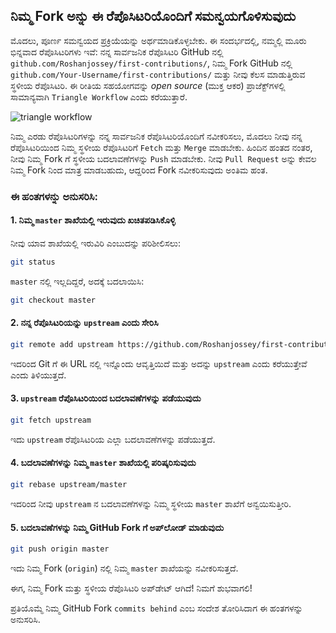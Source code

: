 ## ನಿಮ್ಮ Fork ಅನ್ನು ಈ ರೆಪೊಸಿಟರಿಯೊಂದಿಗೆ ಸಮನ್ವಯಗೊಳಿಸುವುದು

ಮೊದಲು, ಪೂರ್ಣ ಸಮನ್ವಯದ ಪ್ರಕ್ರಿಯೆಯನ್ನು ಅರ್ಥಮಾಡಿಕೊಳ್ಳಬೇಕು. ಈ ಸಂದರ್ಭದಲ್ಲಿ, ನಮ್ಮಲ್ಲಿ ಮೂರು ಭಿನ್ನವಾದ ರೆಪೊಸಿಟರಿಗಳು ಇವೆ: ನನ್ನ ಸಾರ್ವಜನಿಕ ರೆಪೊಸಿಟರಿ GitHub ನಲ್ಲಿ `github.com/Roshanjossey/first-contributions/`, ನಿಮ್ಮ Fork GitHub ನಲ್ಲಿ `github.com/Your-Username/first-contributions/` ಮತ್ತು ನೀವು ಕೆಲಸ ಮಾಡುತ್ತಿರುವ ಸ್ಥಳೀಯ ರೆಪೊಸಿಟರಿ. ಈ ರೀತಿಯ ಸಹಯೋಗವನ್ನು *open source* (ಮುಕ್ತ ಆಕರ) ಪ್ರಾಜೆಕ್ಟ್‌ಗಳಲ್ಲಿ ಸಾಮಾನ್ಯವಾಗಿ `Triangle Workflow` ಎಂದು ಕರೆಯುತ್ತಾರೆ.

<img style="float;" src="https://firstcontributions.github.io/assets/additional-material/triangle_workflow.png" alt="triangle workflow" />

ನಿಮ್ಮ ಎರಡು ರೆಪೊಸಿಟರಿಗಳನ್ನು ನನ್ನ ಸಾರ್ವಜನಿಕ ರೆಪೊಸಿಟರಿಯೊಂದಿಗೆ ನವೀಕರಿಸಲು, ಮೊದಲು ನೀವು ನನ್ನ ರೆಪೊಸಿಟರಿಯಿಂದ ನಿಮ್ಮ ಸ್ಥಳೀಯ ರೆಪೊಸಿಟರಿಗೆ `Fetch` ಮತ್ತು `Merge` ಮಾಡಬೇಕು.
ಹಿಂದಿನ ಹಂತದ ನಂತರ, ನೀವು ನಿಮ್ಮ Fork ಗೆ ಸ್ಥಳೀಯ ಬದಲಾವಣೆಗಳನ್ನು `Push` ಮಾಡಬೇಕು. ನೀವು `Pull Request` ಅನ್ನು ಕೇವಲ ನಿಮ್ಮ Fork ನಿಂದ ಮಾತ್ರ ಮಾಡಬಹುದು, ಆದ್ದರಿಂದ Fork ನವೀಕರಿಸುವುದು ಅಂತಿಮ ಹಂತ.

### ಈ ಹಂತಗಳನ್ನು ಅನುಸರಿಸಿ:

#### 1. ನಿಮ್ಮ `master` ಶಾಖೆಯಲ್ಲಿ ಇರುವುದು ಖಚಿತಪಡಿಸಿಕೊಳ್ಳಿ

ನೀವು ಯಾವ ಶಾಖೆಯಲ್ಲಿ ಇರುವಿರಿ ಎಂಬುದನ್ನು ಪರಿಶೀಲಿಸಲು:
```bash
git status
```

`master` ನಲ್ಲಿ ಇಲ್ಲದಿದ್ದರೆ, ಅದಕ್ಕೆ ಬದಲಾಯಿಸಿ:
```bash
git checkout master
```

#### 2. ನನ್ನ ರೆಪೊಸಿಟರಿಯನ್ನು `upstream` ಎಂದು ಸೇರಿಸಿ

```bash
git remote add upstream https://github.com/Roshanjossey/first-contributions
```

ಇದರಿಂದ Git ಗೆ ಈ URL ನಲ್ಲಿ ಇನ್ನೊಂದು ಆವೃತ್ತಿಯಿದೆ ಮತ್ತು ಅದನ್ನು `upstream` ಎಂದು ಕರೆಯುತ್ತೇವೆ ಎಂದು ತಿಳಿಯುತ್ತದೆ.

#### 3. `upstream` ರೆಪೊಸಿಟರಿಯಿಂದ ಬದಲಾವಣೆಗಳನ್ನು ಪಡೆಯುವುದು

```bash
git fetch upstream
```

ಇದು `upstream` ರೆಪೊಸಿಟರಿಯ ಎಲ್ಲಾ ಬದಲಾವಣೆಗಳನ್ನು ಪಡೆಯುತ್ತದೆ.

#### 4. ಬದಲಾವಣೆಗಳನ್ನು ನಿಮ್ಮ `master` ಶಾಖೆಯಲ್ಲಿ ಪರಿಷ್ಕರಿಸುವುದು

```bash
git rebase upstream/master
```

ಇದರಿಂದ ನೀವು `upstream` ನ ಬದಲಾವಣೆಗಳನ್ನು ನಿಮ್ಮ ಸ್ಥಳೀಯ `master` ಶಾಖೆಗೆ ಅನ್ವಯಿಸುತ್ತೀರಿ.

#### 5. ಬದಲಾವಣೆಗಳನ್ನು ನಿಮ್ಮ GitHub Fork ಗೆ ಅಪ್‌ಲೋಡ್ ಮಾಡುವುದು

```bash
git push origin master
```

ಇದು ನಿಮ್ಮ Fork (`origin`) ನಲ್ಲಿ ನಿಮ್ಮ `master` ಶಾಖೆಯನ್ನು ನವೀಕರಿಸುತ್ತದೆ.

ಈಗ, ನಿಮ್ಮ Fork ಮತ್ತು ಸ್ಥಳೀಯ ರೆಪೊಸಿಟರಿ ಅಪ್‌ಡೇಟ್ ಆಗಿದೆ! ನಿಮಗೆ ಶುಭವಾಗಲಿ!

ಪ್ರತಿಯೊಮ್ಮೆ ನಿಮ್ಮ GitHub Fork `commits behind` ಎಂಬ ಸಂದೇಶ ತೋರಿಸಿದಾಗ ಈ ಹಂತಗಳನ್ನು ಅನುಸರಿಸಿ.
